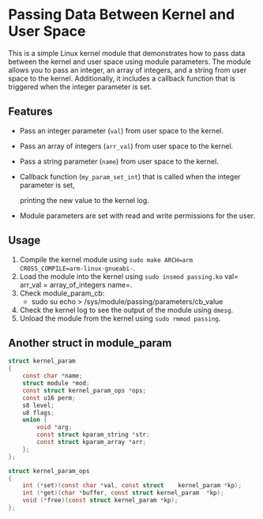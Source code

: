 # Passing Data Between Kernel and User Space

This is a simple Linux kernel module that demonstrates how to pass data between the kernel and user space using module parameters. The module allows you to pass an integer, an array of integers, and a string from user space to the kernel. Additionally, it includes a callback function that is triggered when the integer parameter is set.

## Features
- Pass an integer parameter (`val`) from user space to the kernel.
- Pass an array of integers (`arr_val`) from user space to the kernel.
- Pass a string parameter (`name`) from user space to the kernel.
- Callback function (`my_param_set_int`) that is called when the integer parameter is set,

    printing the new value to the kernel log.
- Module parameters are set with read and write permissions for the user.
## Usage
1. Compile the kernel module using `sudo make ARCH=arm CROSS_COMPILE=arm-linux-gnueabi-`.
2. Load the module into the kernel using `sudo insmod passing.ko` val=<integer> arr_val = array_of_integers name=<string>.
3. Check module_param_cb:
    - sudo su
    echo <integer> > /sys/module/passing/parameters/cb_value
4. Check the kernel log to see the output of the module using `dmesg`.
5. Unload the module from the kernel using `sudo rmmod passing`.

## Another struct in module_param
```c
struct kernel_param 
{
    const char *name;
    struct module *mod;
    const struct kernel_param_ops *ops;
    const u16 perm;
    s8 level;
    u8 flags;
    union {
        void *arg;
        const struct kparam_string *str;
        const struct kparam_array *arr;
    };
};

struct kernel_param_ops 
{
    int (*set)(const char *val, const struct    kernel_param *kp);
    int (*get)(char *buffer, const struct kernel_param  *kp);
    void (*free)(const struct kernel_param *kp);
};
```
